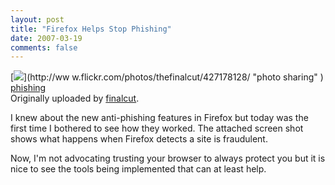 ```yaml
---
layout: post
title: "Firefox Helps Stop Phishing"
date: 2007-03-19
comments: false
---
```

[![](http://farm1.static.flickr.com/181/427178128_74359c7d1d_m.jpg)](http://ww
w.flickr.com/photos/thefinalcut/427178128/ "photo sharing" )  
[phishing](http://www.flickr.com/photos/thefinalcut/427178128/)  
Originally uploaded by [finalcut](http://www.flickr.com/people/thefinalcut/).

I knew about the new anti-phishing features in Firefox but today was the first
time I bothered to see how they worked. The attached screen shot shows what
happens when Firefox detects a site is fraudulent.  
  
Now, I'm not advocating trusting your browser to always protect you but it is
nice to see the tools being implemented that can at least help.  

